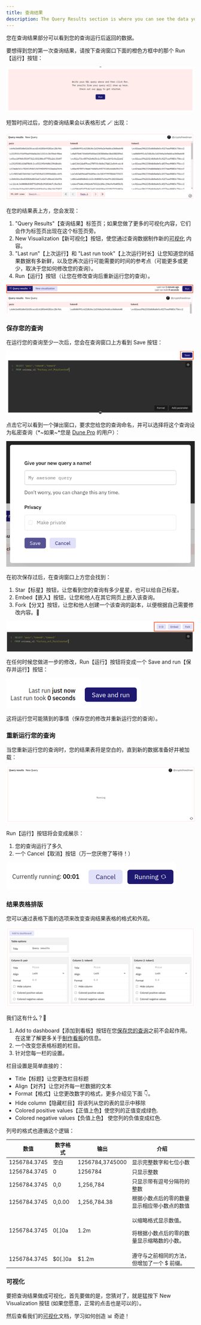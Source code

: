 ```yaml
---
title: 查询结果
description: The Query Results section is where you can see the data your Query returns after running it.您在查询结果部分可以看到您的查询运行后返回的数据。
---
```


您在查询结果部分可以看到您的查询运行后返回的数据。

要想得到您的第一次查询结果，请按下查询窗口下面的橙色方框中的那个 <span class="fk-btn-1">Run</span>【运行】按钮：

![first time run query example](images/first-time-run-query-example.png)

短暂时间过后，您的查询结果会以表格形式 🪄 出现：

![query results example](images/query-results.png)

在您的结果表上方，您会发现：
  
  1. "Query Results"【查询结果】标签页；如果您做了更多的可视化内容，它们会作为标签页出现在这个标签页旁。
  2. <span class="fk-btn-2">New Visualization</span>【新可视化】按钮，使您通过查询数据制作新的[可视化](../../features/visualizations/) 内容。
  3. "Last run"【上次运行】和 "Last run took"【上次运行时长】让您知道您的结果数据有多新鲜，以及您再次运行可能需要的时间的参考点（可能更多或更少，取决于您如何修改您的查询）。
  4. <span class="fk-btn-1">Run</span>【运行】按钮（让您在修改查询后重新运行您的查询）。

![elements above query results](images/elements-above-query-results.png)

### 保存您的查询

在运行您的查询至少一次后，您会在查询窗口上方看到 <span class="fk-btn-1">Save</span> 按钮：

![a wild save button appears](images/a-wild-save-button-appears.png)

点击它可以看到一个弹出窗口，要求您给您的查询命名，并可以选择将这个查询设为私密查询（*~如果~*您是 [Dune Pro](../../features/pro.md) 的用户）：

![first time saving query example](images/first-time-saving-query-popup.png)

在初次保存过后，在查询窗口上方您会找到：

1. <span class="fk-btn-3">Star</span>【标星】按钮，让您看到您的查询有多少星星，也可以给自己标星。
2. <span class="fk-btn-3">Embed</span>【嵌入】按钮，让您和他人在其它网页上嵌入该查询。
3. <span class="fk-btn-3">Fork</span>【分叉】按钮，让您和他人创建一个该查询的副本，以便根据自己需要修改内容。💖 

![star embed and fork buttons](images/star-embed-fork-buttons.png)

在任何时候您做进一步的修改，<span class="fk-btn-1">Run</span>【运行】按钮将变成一个 <span class="fk-btn-1">Save and run</span>【保存并运行】按钮：

![save and run button](images/save-and-run-button.png)

这将运行您可能猜到的事情（保存您的修改并重新运行您的查询）。

### 重新运行您的查询

当您重新运行您的查询时，您的结果表将是空白的，直到新的数据准备好并被加载：

![table results clear while running](images/table-clear-while-running.png)

<span class="fk-btn-1">Run</span>【运行】按钮将会变成展示：

1. 您的查询运行了多久
2. 一个 <span class="fk-btn-3">Cancel</span>【取消】按钮（万一您厌倦了等待！）

![run time counter buttons](images/run-time-counter-buttons.png)

### 结果表格排版

您可以通过表格下面的选项来改变查询结果表格的格式和外观。

![query results table options](images/query-results-table-options.png)

我们这有什么？👀

1. <span class="fk-btn-3">Add to dashboard</span>【添加到看板】按钮在您[保存您的查询](#saving-your-query)之前不会起作用。在这里了解更多关于[制作看板](../../features/dashboards.md)的信息。
2. 一个改变您表格标题的栏目。
3. 针对您每一栏的设置。

栏目设置是简单直接的：

- Title【标题】让您更改栏目标题
- Align【对齐】让您对齐每一栏数据的文本
- Format【格式】让您更改数字的格式，更多介绍见下面 👇。
- Hide column【隐藏栏目】将该列从您的表的显示中移除
- Colored positive values【正值上色】使您列的正值<span style="color: var(--success-green);">变成绿色</span>.
- Colored negative values【负值上色】 使您列的负值<span style="color: var(--danger-red);">变成红色</span>.

列号的格式也遵循这个逻辑：

| 数值        | 数字格式 | 输出      | 介绍                               |
| ------------ | ----------- | --------------- | ----------------------------------------------------------------------------------------------------------------------------------------------------- |
| 1256784.3745 | 空白  | 1256784,3745000 | 显示完整数字和七位小数    |
| 1256784.3745 | 0           | 1256784         | 只显示整数                                                                                                                            |
| 1256784.3745 | 0,0         | 1,256,784       | 只显示带有逗号分隔符的整数                                                                                                      |
| 1256784.3745 | 0,0.00      | 1,256,784.38    | 根据小数点后的零的数量显示相应带小数点的数值                                                                |
| 1256784.3745 | 0\[.]0a     | 1.2m            | <p>以缩略格式显示数值。</p><p>将根据小数点后的零的数量显示缩略数的小数。</p> |
| 1256784.3745 | $0\[.]0a    | $1.2m           | 遵守与之前相同的方法，但增加了一个 $ 前缀。                                                     |

### 可视化

要把查询结果做成可视化，首先要做的是，您猜对了，就是猛按下 <span class="fk-btn-2">New Visualization</span>  按钮 (如果您愿意，正常的点击也是可以的）。

然后查看我们的[可视化](../../features/visualizations/)文档，学习如何创造 📊 奇迹！